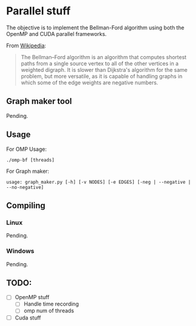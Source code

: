 # Parallel stuff

The objective is to implement the Bellman-Ford algorithm using both the OpenMP and CUDA parallel frameworks.

From [Wikipedia](https://en.wikipedia.org/wiki/Bellman%E2%80%93Ford_algorithm):

> The Bellman–Ford algorithm is an algorithm that computes shortest paths from a single source vertex to all of the other vertices in a weighted digraph.
> It is slower than Dijkstra's algorithm for the same problem, but more versatile, as it is capable of handling graphs in which some of the edge weights are negative numbers.

## Graph maker tool

Pending.

## Usage
For OMP
Usage:
```
./omp-bf [threads]
```

For Graph maker:
```
usage: graph_maker.py [-h] [-v NODES] [-e EDGES] [-neg | --negative | --no-negative]
```

## Compiling

### Linux


Pending.

### Windows

Pending.

## TODO:

- [ ] OpenMP stuff
    - [ ] Handle time recording
    - [ ] omp num of threads
- [ ] Cuda stuff
